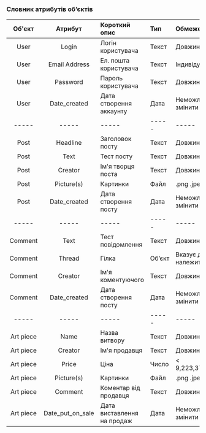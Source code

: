 ### Словник атрибутів об’єктів

|Об'єкт|Атрибут|Короткий опис|Тип|Обмеження|
|:-----:|:-----:|:-----|:-----|:-----|
|User|Login|Логін користувача|Текст|Довжина < 30 символів|
|User|Email Address|Ел. пошта користувача|Текст|Індивідуальне значення|
|User|Password|Пароль користувача|Текст|Довжина < 30 символів|
|User|Date_created|Дата створення аккаунту|Дата|Неможливо ввести та змінити|
|-----|-----|-----|-----|-----|
|Post|Headline|Заголовок посту|Текст|Довжина < 80 символів|
|Post|Text|Тест посту|Текст|Довжина < 5000 символів|
|Post|Creator|Ім'я творця поста|Текст|Довжина < 30 символів|
|Post|Picture(s)|Картинки|Файл|.png .jpeg|
|Post|Date_created|Дата створення посту|Дата|Неможливо ввести та змінити|
|-----|-----|-----|-----|-----|
|Comment|Text|Тест повідомлення|Текст|Довжина < 2000 символів|
|Comment|Thread|Гілка|Об’єкт|Вказує до якого поста належить|
|Comment|Creator|Ім'я коментуючого|Текст|Довжина < 30 символів|
|Comment|Date_created|Дата створення посту|Дата|Неможливо ввести та змінити|
|-----|-----|-----|-----|-----|
|Art piece|Name|Назва витвору|Текст|Довжина < 80 символів|
|Art piece|Creator|Ім'я продавця|Текст|Довжина < 30 символів|
|Art piece|Price|Ціна|Число| < 9,223,372,036,854,775,807|
|Art piece|Picture(s)|Картинки|Файл|.png .jpeg|
|Art piece|Comment|Коментар від продавця|Текст|Довжина < 3000 символів|
|Art piece|Date_put_on_sale|Дата виставлення на продаж|Дата|Неможливо ввести та змінити|